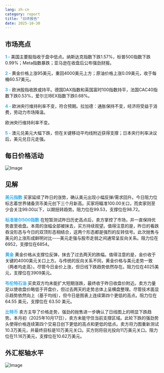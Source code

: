 ```yaml
---
lang: zh-cn
category: report
title: "日终报告"
date: 2025-10-30
---
```



<h2>市场亮点</h2>
<strong style="color: #2caef7;">1 - </strong> 美国主要股指收于盘中低点。纳斯达克指数下跌1.57%，标普500指数下跌0.99%；Meta指数暴跌；亚马逊在收盘后公布强劲财报。

<strong style="color: #2caef7;">2 - </strong> 黄金价格上涨95美元，重回4000美元上方；原油价格上涨0.09美元，收于每桶60.57美元。

<strong style="color: #2caef7;">3 - </strong> 欧洲股指收跌或持平。德国DAX指数和英国富时100指数持平，法国CAC40指数下跌0.53%，爱尔兰IBEX指数下跌0.68%。



<strong style="color: #2caef7;">4 - </strong> 欧洲央行维持利率不变，符合预期。拉加德：通胀保持不变，经济将受益于消费，劳动力市场降温。

欧洲央行维持利率不变。

<strong style="color: #2caef7;">5 - </strong> 澳元兑美元大幅下跌，但在关键移动平均线附近获得支撑；日本央行利率决议后，美元兑日元走强。



<h2>每日价格活动</h2>
<img src="https://markleighedu.github.io/img/Oct-2025/30-Oct-2025/price.jpg" alt="Image"/>

<h2>见解</h2>
<strong style="color: #2caef7;">美元指数</strong> 买家延续了昨日的涨势，确认美元出现小幅反弹/需求回升。今日阻力位标志着世界储备货币美元创下三个月新高。买家将瞄准100.00关口，而卖家则至少会关注99.00以下，以期扭转趋势。阻力位在99.53，支撑位在98.72。

<strong style="color: #2caef7;">标准普尔500指数</strong> 在短暂测试昨日历史高点后，卖方掌控了市场，并一直保持优势直至收盘。本周的涨幅全部被抹去，买方持续观望。值得注意的是，昨日的看跌吞没形态与今日的双顶形态相结合，这两个形态都是强烈的反转信号。此次抛售与美元的上涨形成鲜明对比----美元走强与股市走弱之间通常呈反向关系。阻力位在6952，支撑位在6854。

<strong style="color: #2caef7;">黄金</strong> 黄金价格从支撑位反弹，抹去了过去两天的跌幅。值得注意的是，金价收于关键的4000美元关口上方。与传统的反向关系不同，黄金价格与美元走势一致（两者均走高）。尽管今日金价上涨，但日线下跌趋势依然存在。阻力位在4025美元，支撑位在3909美元。

<strong style="color: #2caef7;">布伦特石油</strong> 买卖双方均未能扩大短期涨跌，最终收于昨日收盘价附近。卖方力量足以使收盘价略低于开盘价，但过去两天的走势总体上呈横盘整理。尽管技术面显示趋势依然向上（基于均线），但今日是图表上连续第四个更低的高点。阻力位在 64.55 美元，支撑位在 63.50 美元。

<strong style="color: #2caef7;">比特币</strong> 卖方主导了价格走势，强劲的抛售进一步确认了日线图上的明显下跌趋势。本月初（2025年10月17日），卖方未能守住当前支撑区域。此轮下跌的强劲势头使得价格连续第四个交易日创下更低的高点和更低的低点。卖方将力图重新测试10.3万美元，并最终目标是10万美元关口。买方则将目光投向11万美元关口。阻力位在11.16万美元，支撑位在10.62万美元。



<h2>外汇枢轴水平</h2>
<img src="https://markleighedu.github.io/img/Oct-2025/30-Oct-2025/pivot.jpg" alt="Image"/>
